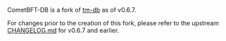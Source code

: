 CometBFT-DB is a fork of [tm-db](https://github.com/tendermint/tm-db) as of v0.6.7.

For changes prior to the creation of this fork, please refer to the upstream [CHANGELOG.md](https://github.com/tendermint/tm-db/blob/774cdfe7e6b0a249b1144998d81a4de7b8037941/CHANGELOG.md) for v0.6.7 and earlier.
